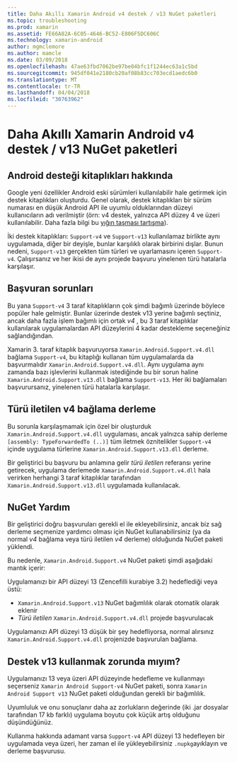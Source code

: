 ```yaml
---
title: Daha Akıllı Xamarin Android v4 destek / v13 NuGet paketleri
ms.topic: troubleshooting
ms.prod: xamarin
ms.assetid: FE66A82A-6C05-4646-BC52-E806F5DC606C
ms.technology: xamarin-android
author: mgmclemore
ms.author: mamcle
ms.date: 03/09/2018
ms.openlocfilehash: 47ae63fbd7062be97be04bfc1f1244ec63a1c5bd
ms.sourcegitcommit: 945df041e2180cb20af08b83cc703ecd1aedc6b0
ms.translationtype: MT
ms.contentlocale: tr-TR
ms.lasthandoff: 04/04/2018
ms.locfileid: "30763962"
---
```

# <a name="smarter-xamarin-android-support-v4--v13-nuget-packages"></a>Daha Akıllı Xamarin Android v4 destek / v13 NuGet paketleri

## <a name="about-the-android-support-libraries"></a>Android desteği kitaplıkları hakkında

Google yeni özellikler Android eski sürümleri kullanılabilir hale getirmek için destek kitaplıkları oluşturdu. Genel olarak, destek kitaplıkları bir sürüm numarası en düşük Android API ile uyumlu olduklarından düzeyi kullanıcıların adı verilmiştir (örn: v4 destek, yalnızca API düzey 4 ve üzeri kullanılabilir. Daha fazla bilgi bu [yığın taşması tartışma](http://stackoverflow.com/questions/9926403/android-support-package-compatibility-library-use-v4-or-v13)). 

İki destek kitaplıkları: `Support-v4` ve `Support-v13` kullanılamaz birlikte aynı uygulamada, diğer bir deyişle, bunlar karşılıklı olarak birbirini dışlar. Bunun nedeni, `Support-v13` gerçekten tüm türleri ve uyarlamasını içeren `Support-v4`. Çalışırsanız ve her ikisi de aynı projede başvuru yinelenen türü hatalarla karşılaşır.

## <a name="problems-with-referencing"></a>Başvuran sorunları

Bu yana `Support-v4` 3 taraf kitaplıkların çok şimdi bağımlı üzerinde böylece popüler hale gelmiştir. Bunlar üzerinde destek v13 yerine bağımlı seçtiniz, ancak daha fazla işlem bağımlı için ortak _v4_ , bu 3 taraf kitaplıklar kullanılarak uygulamalardan API düzeylerini 4 kadar destekleme seçeneğiniz sağlandığından.

Xamarin 3. taraf kitaplık başvuruyorsa `Xamarin.Android.Support.v4.dll` bağlama `Support-v4`, bu kitaplığı kullanan tüm uygulamalarda da başvurmalıdır `Xamarin.Android.Support.v4.dll`. Aynı uygulama aynı zamanda bazı işlevlerini kullanmak istediğinde bu bir sorun haline `Xamarin.Android.Support.v13.dll` bağlama `Support-v13`. Her iki bağlamaları başvurursanız, yinelenen türü hatalarla karşılaşır.

## <a name="type-forwarded-v4-binding-assembly"></a>Türü iletilen v4 bağlama derleme

Bu sorunla karşılaşmamak için özel bir oluşturduk `Xamarin.Android.Support.v4.dll` uygulaması, ancak yalnızca sahip derleme `[assembly: TypeForwardedTo (..)]` tüm iletmek öznitelikler `Support-v4` içinde uygulama türlerine `Xamarin.Android.Support.v13.dll` derleme.

Bir geliştirici bu başvuru bu anlamına gelir _türü iletilen_ referansı yerine getirecek, uygulama derlemede `Xamarin.Android.Support.v4.dll` hala verirken herhangi 3 taraf kitaplıklar tarafından `Xamarin.Android.Support.v13.dll` uygulamada kullanılacak.

## <a name="nuget-assistance"></a>NuGet Yardım

Bir geliştirici doğru başvuruları gerekli el ile ekleyebilirsiniz, ancak biz sağ derleme seçmenize yardımcı olması için NuGet kullanabilirsiniz (ya da normal _v4_ bağlama veya türü iletilen _v4_ derleme) olduğunda NuGet paketi yüklendi.

Bu nedenle, `Xamarin.Android.Support.v4` NuGet paketi şimdi aşağıdaki mantık içerir:

Uygulamanızı bir API düzeyi 13 (Zencefilli kurabiye 3.2) hedeflediği veya üstü:

*   `Xamarin.Android.Support.v13` NuGet bağımlılık olarak otomatik olarak eklenir
*   _Türü iletilen_ `Xamarin.Android.Support.v4.dll` projede başvurulacak

Uygulamanızı API düzeyi 13 düşük bir şey hedefliyorsa, normal alırsınız `Xamarin.Android.Support.v4.dll` projenizde başvurulan bağlama.

## <a name="do-i-have-to-use-support-v13"></a>Destek v13 kullanmak zorunda mıyım?

Uygulamanızı 13 veya üzeri API düzeyinde hedefleme ve kullanmayı seçerseniz `Xamarin Android Support-v4` NuGet paketi, sonra `Xamarin Android Support v13` NuGet paketi olduğundan gerekli bir bağımlılık.

Uyumluluk ve onu sonuçlanır daha az zorlukların değerinde (iki .jar dosyalar tarafından 17 kb farklı) uygulama boyutu çok küçük artış olduğunu düşündüğünüz.

Kullanma hakkında adamant varsa `Support-v4` API düzeyi 13 hedefleyen bir uygulamada veya üzeri, her zaman el ile yükleyebilirsiniz `.nupkg`ayıklayın ve derleme başvurusu.
